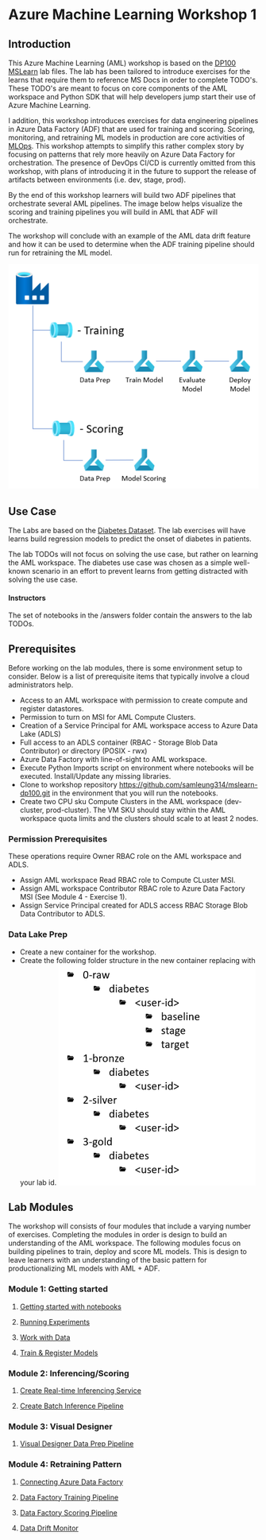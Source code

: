 # Azure Machine Learning Workshop 1

## Introduction
This Azure Machine Learning (AML) workshop is based on the [DP100 MSLearn](https://github.com/MicrosoftLearning/mslearn-dp100) lab files. The lab has been tailored to introduce exercises for the learns that require them to reference MS Docs in order to complete TODO's. These TODO's are meant to focus on core components of the AML workspace and Python SDK that will help developers jump start their use of Azure Machine Learning. 

I addition, this workshop introduces exercises for data engineering pipelines in Azure Data Factory (ADF) that are used for training and scoring. Scoring, monitoring, and retraining ML models in production are core activities of [MLOps](https://en.wikipedia.org/wiki/MLOps). This workshop attempts to simplify this rather complex story by focusing on patterns that rely more heavily on Azure Data Factory for orchestration. The presence of DevOps CI/CD is currently omitted from this workshop, with plans of introducing it in the future to support the release of artifacts between environments (i.e. dev, stage, prod).

By the end of this workshop learners will build two ADF pipelines that orchestrate several AML pipelines. The image below helps visualize the scoring and training pipelines you will build in AML that ADF will orchestrate.

The workshop will conclude with an example of the AML data drift feature and how it can be used to determine when the ADF training pipeline should run for retraining the ML model.

![ADF pipelines for training and scoring that call AML pipelines for each step of the process](./code/img/readmearchitecture.png)

## Use Case

The Labs are based on the [Diabetes Dataset](https://www.kaggle.com/mathchi/diabetes-data-set). The lab exercises will have learns build regression models to predict the onset of diabetes in patients.

The lab TODOs will not focus on solving the use case, but rather on learning the AML workspace. The diabetes use case was chosen as a simple well-known scenario in an effort to prevent learns from getting distracted with solving the use case.

#### Instructors
The set of notebooks in the /answers folder contain the answers to the lab TODOs.

## Prerequisites
Before working on the lab modules, there is some environment setup to consider. Below is a list of prerequisite items that typically involve a cloud administrators help.

- Access to an AML workspace with permission to create compute and register datastores.
- Permission to turn on MSI for AML Compute Clusters.
- Creation of a Service Principal for AML workspace access to Azure Data Lake (ADLS)
- Full access to an ADLS container (RBAC - Storage Blob Data Contributor) or directory (POSIX - rwx)
- Azure Data Factory with line-of-sight to AML workspace.
- Execute Python Imports script on environment where notebooks will be executed. Install/Update any missing libraries.
- Clone to workshop repository https://github.com/samleung314/mslearn-dp100.git in the environment that you will run the notebooks.
- Create two CPU sku Compute Clusters in the AML workspace (dev-cluster, prod-cluster). The VM SKU should stay within the AML workspace quota limits and the clusters should scale to at least 2 nodes.

### Permission Prerequisites
These operations require Owner RBAC role on the AML workspace and ADLS.

- Assign AML workspace Read RBAC role to Compute CLuster MSI.
- Assign AML workspace Contributor RBAC role to Azure Data Factory MSI (See Module 4 - Exercise 1).
- Assign Service Principal created for ADLS access RBAC Storage Blob Data Contributor to ADLS.

### Data Lake Prep
- Create a new container for the workshop.
- Create the following folder structure in the new container replacing <user-id> with your lab id.
![Data Lake folder structure for lab.](./code/img/datalakelabfolders.png)


## Lab Modules
The workshop will consists of four modules that include a varying number of exercises. Completing the modules in order is design to build an understanding of the AML workspace. The following modules focus on building pipelines to train, deploy and score ML models. This is design to leave learners with an understanding of the basic pattern for productionalizing ML models with AML + ADF.

### Module 1: Getting started 

1. [Getting started with notebooks](./code/Get%20Started%20with%20Notebooks.ipynb)

1. [Running Experiments](./code/Run%20Experiments.ipynb)

1. [Work with Data](./code/Work%20with%20Data.ipynb)

1. [Train & Register Models](./code/Train%20Models.ipynb)

### Module 2: Inferencing/Scoring

1. [Create Real-time Inferencing Service](./code/Create%20a%20Real-time%20Inferencing%20Service.ipynb)

1. [Create Batch Inference Pipeline](./code/Create%20a%20Batch%20Inferencing%20Service.ipynb)

### Module 3: Visual Designer

1. [Visual Designer Data Prep Pipeline](./code/Visual%20Designer%20Data%20Prep%20Pipeline.ipynb)

### Module 4: Retraining Pattern

1. [Connecting Azure Data Factory]()

1. [Data Factory Training Pipeline]() 

1. [Data Factory Scoring Pipeline]()

1. [Data Drift Monitor]()